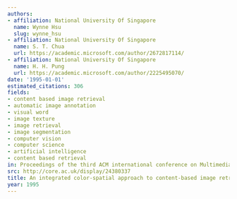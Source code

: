 ```yaml
---
authors:
- affiliation: National University Of Singapore
  name: Wynne Hsu
  slug: wynne_hsu
- affiliation: National University Of Singapore
  name: S. T. Chua
  url: https://academic.microsoft.com/author/2672817114/
- affiliation: National University Of Singapore
  name: H. H. Pung
  url: https://academic.microsoft.com/author/2225495070/
date: '1995-01-01'
estimated_citations: 306
fields:
- content based image retrieval
- automatic image annotation
- visual word
- image texture
- image retrieval
- image segmentation
- computer vision
- computer science
- artificial intelligence
- content based retrieval
in: Proceedings of the third ACM international conference on Multimedia
src: http://core.ac.uk/display/24380337
title: An integrated color-spatial approach to content-based image retrieval
year: 1995
---
```

